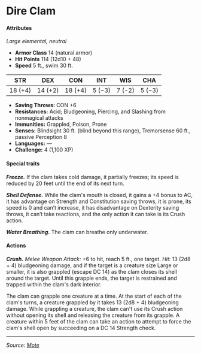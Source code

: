 # Dire Clam

#### Attributes

_Large elemental, neutral_

- **Armor Class** 14 (natural armor)
- **Hit Points** 114 (12d10 + 48)
- **Speed** 5 ft., swim 30 ft.

|STR|DEX|CON|INT|WIS|CHA|
|:-:|:-:|:-:|:-:|:-:|:-:|
|18 (+4)|14 (+2)|18 (+4)|5 (−3)|7 (-2)|5 (−3)|

- **Saving Throws:** CON +6
- **Resistances:** Acid; Bludgeoning, Piercing, and Slashing from nonmagical attacks
- **Immunities:** Grappled, Poison, Prone
- **Senses:** Blindsight 30 ft. (blind beyond this range), Tremorsense 60 ft., passive Perception 8
- **Languages:** —
- **Challenge:** 4 (1,100 XP)


#### Special traits

_**Freeze.**_ If the clam takes cold damage, it partially freezes; its speed is reduced by 20 feet until the end of its next turn.

_**Shell Defense.**_ While the clam's mouth is closed, it gains a +4 bonus to AC, it has advantage on Strength and Constitution saving throws, it is prone, its speed is 0 and can’t increase, it has disadvantage on Dexterity saving throws, it can’t take reactions, and the only action it can take is its Crush action.

_**Water Breathing.**_ The clam can breathe only underwater.

#### Actions

_**Crush.**_ _Melee Weapon Attack:_ +6 to hit, reach 5 ft., one target. _Hit:_ 13 (2d8 + 4) bludgeoning damage, and if the target is a creature size Large or smaller, it is also grappled (escape DC 14) as the clam closes its shell around the target. Until this grapple ends, the target is restrained and trapped within the clam's dark interior.

The clam can grapple one creature at a time. At the start of each of the clam's turns, a creature grappled by it takes 13 (2d8 + 4) bludgeoning damage. While grappling a creature, the clam can't use its Crush action without opening its shell and releasing the creature from its grapple. A creature within 5 feet of the clam can take an action to attempt to force the clam's shell open by succeeding on a DC 14 Strength check.


---

_Source: [Mote](https://github.com/mpanighetti/dnd5e-mote)_
